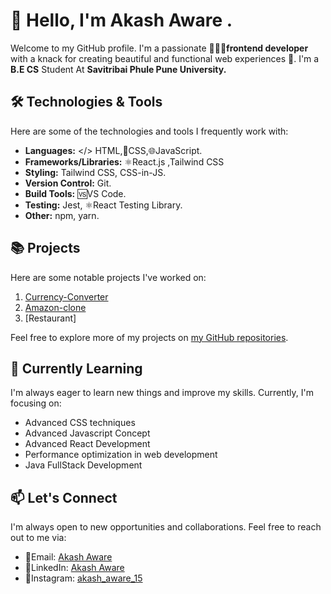 # 👋 Hello, I'm Akash Aware .

Welcome to my GitHub profile. 
 I'm a passionate 👨🏻‍💻**frontend developer** with a knack for creating beautiful and functional web experiences 🚀.
 I'm a **B.E CS** Student At **Savitribai Phule Pune University.**

## 🛠️ Technologies & Tools

Here are some of the technologies and tools I frequently work with: 

-  **Languages:** </> HTML,📲CSS,🌐JavaScript.
-  **Frameworks/Libraries:** ⚛️React.js ,Tailwind CSS
-  **Styling:** Tailwind CSS, CSS-in-JS.
-  **Version Control:** Git.
-  **Build Tools:** 🆚VS Code.
-  **Testing:** Jest, ⚛️React Testing Library.
-  **Other:** npm, yarn.

## 📚 Projects

Here are some notable projects I've worked on:

1. [Currency-Converter]()
2. [Amazon-clone](http://127.0.0.1:5500/Amazon-Clone/index.html)
3. [Restaurant]

Feel free to explore more of my projects on [my GitHub repositories](https://github.com/akashaware15?tab=repositories).

## 🌱 Currently Learning

I'm always eager to learn new things and improve my skills. Currently, I'm focusing on:

- Advanced CSS techniques
- Advanced Javascript Concept
- Advanced React Development 
- Performance optimization in web development
- Java FullStack Development

## 📫 Let's Connect

I'm always open to new opportunities and collaborations. Feel free to reach out to me via:

- 📧Email:     [Akash Aware](akashaware90gmail.com)
- 🔗LinkedIn:  [Akash Aware](https://www.linkedin.com/in/akash-aware-2819ba281/)
- 🔗Instagram: [akash_aware_15](https://www.instagram.com/akash_aware_15/)

